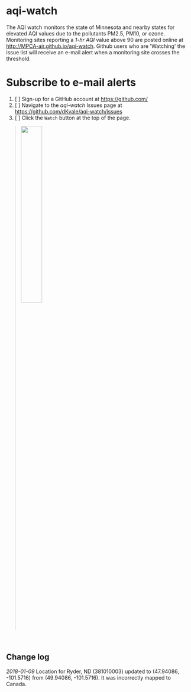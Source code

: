 # aqi-watch

The AQI watch monitors the state of Minnesota and nearby states for elevated AQI values due to the pollutants PM2.5, PM10, or ozone. Monitoring sites reporting a _1-hr AQI_ value above 90 are posted online at http://MPCA-air.github.io/aqi-watch.  Github users who are 'Watching' the issue list will receive an e-mail alert when a monitoring site crosses the threshold.  


# Subscribe to e-mail alerts

1. [ ] Sign-up for a GitHub account at https://github.com/
1. [ ] Navigate to the _aqi-watch_ Issues page at https://github.com/dKvale/aqi-watch/issues
1. [ ] Click the ` Watch ` button at the top of the page.


> <img src=https://docs.github.com/assets/images/help/repository/repo-actions-watch.png width="35%">

<br>

## Change log

_2018-01-09_
Location for Ryder, ND (381010003) updated to (47.94086, -101.5716) from (49.94086, -101.5716). It was incorrectly mapped to Canada.


